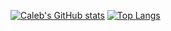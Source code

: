 [![Caleb's GitHub stats](https://github-readme-stats.vercel.app/api?username=CalebJKim)](https://github.com/CalebJKim/github-readme-stats)
[![Top Langs](https://github-readme-stats.vercel.app/api/top-langs/?username=CalebJKim)](https://github.com/CalebJKim/github-readme-stats)
